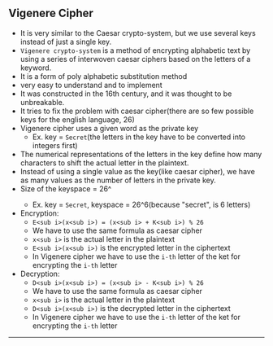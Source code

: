 ## Vigenere Cipher
- It is very similar to the Caesar crypto-system, but we use several keys instead of just a single key.
- `Vigenere crypto-system` is a method of encrypting alphabetic text by using a series of interwoven caesar ciphers based on the letters of a keyword.
- It is a form of poly alphabetic substitution method
- very easy to understand and to implement
- It was constructed in the 16th century, and it was thought to be unbreakable.
- It tries to fix the problem with caesar cipher(there are so few possible keys for the english language, 26)
- Vigenere cipher uses a given word as the private key
  - Ex. key = `Secret`(the letters in the key have to be converted into integers first)
- The numerical representations of the letters in the key define how many characters to shift the actual letter in the plaintext.
- Instead of using a single value as the key(like caesar cipher), we have as many values as the number of letters in the private key.
- Size of the keyspace = 26^<size of the key>
  - Ex. key = `Secret`, keyspace = 26^6(because "secret", is 6 letters)
- Encryption:
  - `E<sub i>(x<sub i>) = (x<sub i> + K<sub i>) % 26`
  - We have to use the same formula as caesar cipher
  - `x<sub i>` is the actual letter in the plaintext
  - `E<sub i>(x<sub i>)` is the encrypted letter in the ciphertext
  - In Vigenere cipher we have to use the `i-th` letter of the ket for encrypting the `i-th` letter
- Decryption:
  - `D<sub i>(x<sub i>) = (x<sub i> - K<sub i>) % 26`
  - We have to use the same formula as caesar cipher
  - `x<sub i>` is the actual letter in the plaintext
  - `D<sub i>(x<sub i>)` is the decrypted letter in the ciphertext
  - In Vigenere cipher we have to use the `i-th` letter of the ket for encrypting the `i-th` letter
---